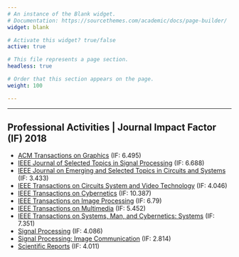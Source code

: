 ```yaml
---
# An instance of the Blank widget.
# Documentation: https://sourcethemes.com/academic/docs/page-builder/
widget: blank

# Activate this widget? true/false
active: true

# This file represents a page section.
headless: true

# Order that this section appears on the page.
weight: 100

---
```


---

## Professional Activities | <span style="font-size: 1.3rem;">Journal Impact Factor (IF) 2018</span>

- [ACM Transactions on Graphics](https://tog.acm.org/) (IF: 6.495)
- [IEEE Journal of Selected Topics in Signal Processing](https://ieeexplore.ieee.org/xpl/RecentIssue.jsp?punumber=4200690)
  (IF: 6.688)
- [IEEE Journal on Emerging and Selected Topics in Circuits and Systems](http://ieeexplore.ieee.org/xpl/RecentIssue.jsp?punumber=5503868)
  (IF: 3.433)
- [IEEE Transactions on Circuits System and Video Technology](http://ieeexplore.ieee.org/xpl/RecentIssue.jsp?punumber=76)
  (IF: 4.046)
- [IEEE Transactions on Cybernetics](http://ieeexplore.ieee.org/xpl/RecentIssue.jsp?punumber=83)
  (IF: 10.387)
- [IEEE Transactions on Image Processing](http://ieeexplore.ieee.org/xpl/RecentIssue.jsp?punumber=83)
  (IF: 6.79)
- [IEEE Transactions on Multimedia](http://ieeexplore.ieee.org/xpl/RecentIssue.jsp?punumber=6046)
  (IF: 5.452)
- [IEEE Transactions on Systems, Man, and Cybernetics: Systems](http://ieeexplore.ieee.org/xpl/RecentIssue.jsp?punumber=6221021)
  (IF: 7.351)
- [Signal Processing](http://www.journals.elsevier.com/signal-processing/)
  (IF: 4.086)
- [Signal Processing: Image Communication](http://www.journals.elsevier.com/signal-processing-image-communication/)
  (IF: 2.814)
- [Scientific Reports](https://www.nature.com/srep/)
  (IF: 4.011)
